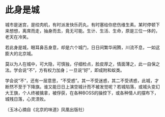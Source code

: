 # 此身是城

城市是迷宫，是绞肉机，有时派发快乐药丸，有时塞给你悲伤维生素。某时停顿下来想想，离席而走，抽身而去，竟无可能。生计、生活、生命，原是三位一体的，老天在冷笑。 

若此身是城，眼耳鼻舌身意，却是六个城门，日日间繁华闹腾，川流不息，一如这膨大的北京城。 

莫以为人在城中，可大隐，可慎独，仔细检点，脸皮厚之，情面薄之，此一自保之法。学会说“不”，方有权力加身；一旦说“好”，即成附和蚁类。 

学会说“不”，还有一层意思，“不受惑”。其一不受迷惑，其二不受诱惑，此城，才断然不至于下降旗。谁又能日日上演空城计而不被发觉呢？若城陷落，或城头变幻大王旗，个人终被擒拿，被俘获，在各种BOSS的操控下，或各种情人的摆布下，城残日落，心灵溃败。 

（玉冰心摘自《北京的味道》凤凰出版社）